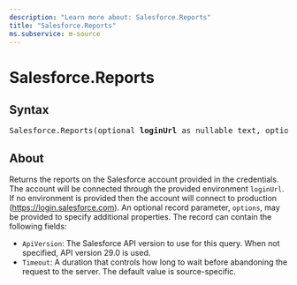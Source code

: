 ```yaml
---
description: "Learn more about: Salesforce.Reports"
title: "Salesforce.Reports"
ms.subservice: m-source
---
```

# Salesforce.Reports

## Syntax

<pre>
Salesforce.Reports(optional <b>loginUrl</b> as nullable text, optional <b>options</b> as nullable record) as table
</pre>

## About

Returns the reports on the Salesforce account provided in the credentials. The account will be connected through the provided environment `loginUrl`. If no environment is provided then the account will connect to production (https://login.salesforce.com). An optional record parameter, `options`, may be provided to specify additional properties. The record can contain the following fields:

* `ApiVersion`: The Salesforce API version to use for this query. When not specified, API version 29.0 is used.
* `Timeout`: A duration that controls how long to wait before abandoning the request to the server. The default value is source-specific.
